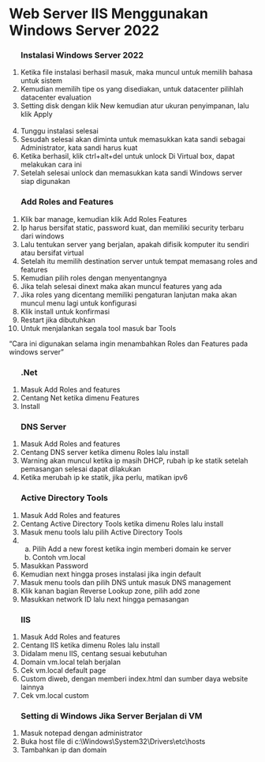 
<h1>Web Server IIS Menggunakan Windows Server 2022</h1>
<ol>
  <h3>Instalasi Windows Server 2022</h3>
  <li>Ketika file instalasi berhasil masuk, maka muncul untuk memilih bahasa untuk sistem</li>
  <img src="https://github.com/agisx/Web-Werver-On-Windows-Server/blob/main/assets/windows%20server/1.%20Pilih%20Bahasa%20Pada%20Sistem.PNG?raw=true" alt="">
  <li>Kemudian memilih tipe os yang disediakan, untuk datacenter pilihlah datacenter evaluation</li>
  <img src="https://github.com/agisx/Web-Werver-On-Windows-Server/blob/main/assets/windows%20server/2.%20Pilih%20OS%20yang%20Tersedia.PNG?raw=true" alt="">
  <li>Setting disk dengan klik New kemudian atur ukuran penyimpanan, lalu klik Apply</li>
  <img src="https://github.com/agisx/Web-Werver-On-Windows-Server/blob/main/assets/windows%20server/3.1%20Atur%20Penyimpanan.PNG?raw=true" alt="">
  <img src="https://github.com/agisx/Web-Werver-On-Windows-Server/blob/main/assets/windows%20server/3.2%20Contoh%20Pengatuan%20Penyimpanan.PNG?raw=true" alt="">
  <li>Tunggu instalasi selesai</li>
  <img src="https://github.com/agisx/Web-Werver-On-Windows-Server/blob/main/assets/windows%20server/4.%20Menunggu%20Instalasi%20Windows%20Server%20Selesai.PNG?raw=true" alt="">
  <li>Sesudah selesai akan diminta untuk memasukkan kata sandi sebagai Administrator, kata sandi harus kuat</li>
  <img src="https://github.com/agisx/Web-Werver-On-Windows-Server/blob/main/assets/windows%20server/5.%20Set%20Password.PNG?raw=true" alt="">
  <li>Ketika berhasil, klik ctrl+alt+del untuk unlock Di Virtual box, dapat melakukan cara ini</li>
  <img src="https://github.com/agisx/Web-Werver-On-Windows-Server/blob/main/assets/windows%20server/6.%20Unlock%20dan%20Masukkan%20Kata%20Sandi.png?raw=true" alt="">
  <li>Setelah selesai unlock dan memasukkan kata sandi Windows server siap digunakan</li>
  <img src="https://github.com/agisx/Web-Werver-On-Windows-Server/blob/main/assets/windows%20server/7.%20Windows%20Server%20Telah%20Terinstall.PNG?raw=true" alt="">
</ol>

<ol>
  <h3>Add Roles and Features</h3>
  <li>Klik bar manage, kemudian klik Add Roles Features</li>
  <img src="https://github.com/agisx/Web-Werver-On-Windows-Server/blob/main/assets/setting%20server/Add%20roles%20and%20features/1.%20Masuk%20Setting%20Start%20Lokal%20Server.png?raw=true" alt="">
  <li>Ip harus bersifat static, password kuat, dan memiliki security terbaru dari windows</li>
  <img src="https://github.com/agisx/Web-Werver-On-Windows-Server/blob/main/assets/setting%20server/Add%20roles%20and%20features/2.%20Rules%20Server%20Pada%20Umumnya.PNG?raw=true" alt="">
  <li>Lalu tentukan server yang berjalan, apakah difisik komputer itu sendiri atau bersifat virtual</li>
  <img src="https://github.com/agisx/Web-Werver-On-Windows-Server/blob/main/assets/setting%20server/Add%20roles%20and%20features/3.%20Pilih%20Role%20based.PNG?raw=true" alt="">
  <li>Setelah itu memilih destination server untuk tempat memasang roles and features</li>
  <img src="https://github.com/agisx/Web-Werver-On-Windows-Server/blob/main/assets/setting%20server/Add%20roles%20and%20features/4.%20Server%20Selection.PNG?raw=true" alt="">
  <li>Kemudian pilih roles dengan menyentangnya</li>
  <li>Jika telah selesai dinext maka akan muncul features yang ada</li>
  <li>Jika roles yang dicentang memiliki pengaturan lanjutan maka akan muncul menu lagi untuk konfigurasi </li>
  <li>Klik install untuk konfirmasi</li>
  <img src="https://github.com/agisx/Web-Werver-On-Windows-Server/blob/main/assets/setting%20server/Add%20roles%20and%20features/5.%20Install.PNG?raw=true" alt="">
  <li>Restart jika dibutuhkan</li>
  <li>Untuk menjalankan segala tool masuk bar Tools</li>
  <img src="https://github.com/agisx/Web-Werver-On-Windows-Server/blob/main/assets/setting%20server/Add%20roles%20and%20features/1.1%20Tools.png?raw=true" alt="">
</ol> 
<q>Cara ini digunakan selama ingin menambahkan Roles dan Features pada windows server</q>
 
<ol>
  <h3>.Net</h3>
  <li>Masuk Add Roles and features</li>
  <li>Centang Net ketika dimenu Features</li>
  <img src="https://github.com/agisx/Web-Werver-On-Windows-Server/blob/main/assets/setting%20server/NET/1.%20Pilih%20NET.PNG?raw=true" alt="">
  <li>Install</li>
</ol>
 
<ol>
  <h3>DNS Server</h3>
  <li>Masuk Add Roles and features</li>
  <li>Centang DNS server ketika dimenu Roles lalu install</li>
  <img src="https://github.com/agisx/Web-Werver-On-Windows-Server/blob/main/assets/setting%20server/DNS%20Server/1.%20Pilih%20DNS%20erver.PNG?raw=true" alt="">
  <li>Warning akan muncul ketika ip masih DHCP, rubah ip ke statik setelah pemasangan selesai dapat dilakukan</li>
  <img src="https://github.com/agisx/Web-Werver-On-Windows-Server/blob/main/assets/setting%20server/DNS%20Server/1.1%20Jika%20ip%20tidak%20static%20maka%20muncul%20seperti%20ini.PNG?raw=true" alt="">
  <li>Ketika merubah ip ke statik, jika perlu, matikan ipv6</li>
</ol> 

<ol>
  <h3>Active Directory Tools</h3>
  <li>Masuk Add Roles and features</li>
  <li>Centang Active Directory Tools ketika dimenu Roles lalu install</li>
  <img src="https://github.com/agisx/Web-Werver-On-Windows-Server/blob/main/assets/setting%20server/Active%20Directory%20Tools/0.%20Pilih%20Active%20Directory%20Domain%20Services.PNG?raw=true" alt="">
  <li>Masuk menu tools lalu pilih Active Directory Tools</li>
  <li><ol type='a'>
    <li>Pilih Add a new forest ketika ingin memberi domain ke server</li>
    <img src="https://github.com/agisx/Web-Werver-On-Windows-Server/blob/main/assets/setting%20server/Active%20Directory%20Tools/1.%20Pilih%20Add%20Forest.PNG?raw=true" alt="">
    <li>Contoh vm.local</li> 
  </ol></li>
  <li>Masukkan Password</li>
  <img src="https://github.com/agisx/Web-Werver-On-Windows-Server/blob/main/assets/setting%20server/Active%20Directory%20Tools/2.%20Masukkan%20password.PNG?raw=true" alt="">
  <li>Kemudian next hingga proses instalasi jika ingin default</li> 
  <img src="https://github.com/agisx/Web-Werver-On-Windows-Server/blob/main/assets/setting%20server/Active%20Directory%20Tools/3.%20Install.PNG?raw=true" alt="">
  <li>Masuk menu tools dan pilih DNS untuk masuk DNS management</li> 
  <li>Klik kanan bagian Reverse Lookup zone, pilih add zone</li>
  <img src="https://github.com/agisx/Web-Werver-On-Windows-Server/blob/main/assets/setting%20server/Active%20Directory%20Tools/4.1%20Add%20Zone.PNG?raw=true" alt="">
  <li>Masukkan network ID lalu next hingga pemasangan</li>
  <img src="https://github.com/agisx/Web-Werver-On-Windows-Server/blob/main/assets/setting%20server/Active%20Directory%20Tools/4.2%20Add%20zone%20Reverse%20Lookup%20in%20Vm.local.png?raw=true" alt="">
</ol>

<ol>
  <h3>IIS</h3>
  <li>Masuk Add Roles and features</li>
  <li>Centang IIS ketika dimenu Roles lalu install</li>
  <img src="https://github.com/agisx/Web-Werver-On-Windows-Server/blob/main/assets/setting%20server/Web%20Server%20IIS/1.%20Install.PNG?raw=true" alt="">
  <li>Didalam menu IIS, centang sesuai kebutuhan</li>
  <li>Domain vm.local telah berjalan</li>
  <li>Cek vm.local default page</li>
  <img src="https://github.com/agisx/Web-Werver-On-Windows-Server/blob/main/assets/setting%20server/Web%20Server%20IIS/3.%20Check%20VM%20vm.local.png?raw=true" alt="">
  <li>Custom diweb, dengan memberi index.html dan sumber daya website lainnya</li>
  <img src="https://github.com/agisx/Web-Werver-On-Windows-Server/blob/main/assets/setting%20server/Web%20Server%20IIS/4.%20Create%20a%20index%20file.PNG?raw=true" alt="">
  <li>Cek vm.local custom</li>
  <img src="https://github.com/agisx/Web-Werver-On-Windows-Server/blob/main/assets/setting%20server/Web%20Server%20IIS/5.%20Ceck%20on%20Windows's%20Browser.PNG?raw=true" alt="">
</ol>

<ol>
  <h3>Setting di Windows Jika Server Berjalan di VM</h3>
  <li>Masuk notepad dengan administrator</li>
  <li>Buka host file di c:\Windows\System32\Drivers\etc\hosts</li>
  <li>Tambahkan ip dan domain</li>
  <img src="https://github.com/agisx/Web-Werver-On-Windows-Server/blob/main/assets/setting%20server/Web%20Server%20IIS/2.%20Edit%20host%20file.PNG?raw=true" alt="">
</ol>
